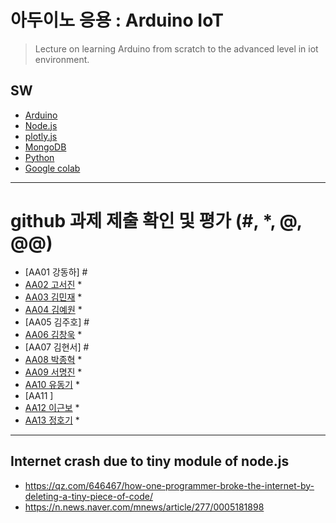 # 아두이노 응용 : Arduino IoT
> Lecture on learning Arduino from scratch to the advanced level in iot environment.

## SW
- [Arduino](https://www.arduino.cc/)
- [Node.js](https://nodejs.org/ko/)
- [plotly.js](https://plot.ly/)
- [MongoDB](https://www.mongodb.com/download-center#community)
- [Python](https://www.anaconda.com)
- [Google colab](https://colab.research.google.com/)
---

# github 과제 제출 확인 및 평가 (#, *, @, @@)
- [AA01	강동하] #
- [AA02	고서진](https://github.com/spaceko126/AA02) *
- [AA03	김민재](https://github.com/AR23-KMJ/aa03) *
- [AA04	김예원](https://github.com/yewon1621/aa04) *
- [AA05	김주호] #
- [AA06 김창욱](https://github.com/HM0007/AA06) *
- [AA07	김현서] #
- [AA08 박종혁](https://github.com/Park-Jong-Hyeok/aa08) *
- [AA09	서명진](https://github.com/smj3343/aa09) *
- [AA10	유동기](https://github.com/wtfwtfs/aa10) *
- [AA11	]
- [AA12 이근보](https://github.com/GuenBoLee/aa12) *
- [AA13	정호기](https://github.com/JeongHogi/AA13) *

---
## Internet crash due to tiny module of node.js
* https://qz.com/646467/how-one-programmer-broke-the-internet-by-deleting-a-tiny-piece-of-code/
* https://n.news.naver.com/mnews/article/277/0005181898

